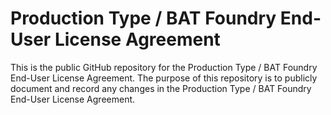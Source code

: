 # Production Type / BAT Foundry End-User License Agreement
This is the public GitHub repository for the Production Type / BAT Foundry End-User License Agreement.
The purpose of this repository is to publicly document and record any changes in the Production Type / BAT Foundry End-User License Agreement.